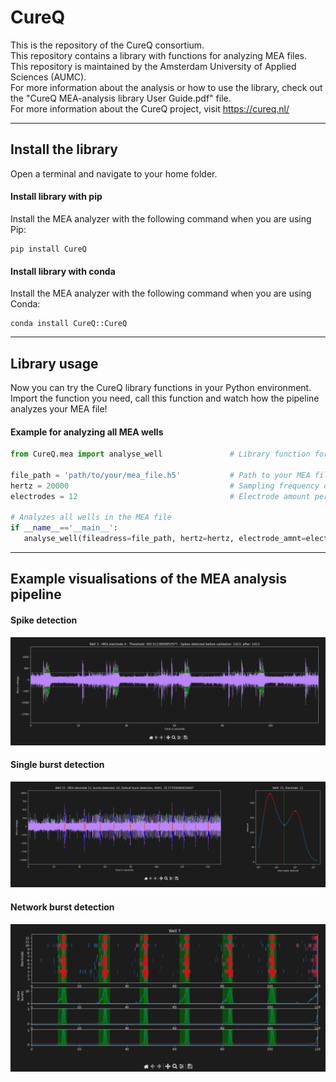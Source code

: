 # CureQ

This is the repository of the CureQ consortium.<br>
This repository contains a library with functions for analyzing MEA files.<br>
This repository is maintained by the Amsterdam University of Applied Sciences (AUMC).<br>
For more information about the analysis or how to use the library, check out the "CureQ MEA-analysis library User Guide.pdf" file.<br>
For more information about the CureQ project, visit https://cureq.nl/

___

## Install the library
Open a terminal and navigate to your home folder.

#### Install library with pip
Install the MEA analyzer with the following command when you are using Pip:
```shell
pip install CureQ 
```

#### Install library with conda
Install the MEA analyzer with the following command when you are using Conda:
```shell
conda install CureQ::CureQ
```

---

## Library usage
Now you can try the CureQ library functions in your Python environment. <br>
Import the function you need, call this function and watch how the pipeline analyzes your MEA file!

#### Example for analyzing all MEA wells
```python
from CureQ.mea import analyse_well               # Library function for analyzing wells

file_path = 'path/to/your/mea_file.h5'           # Path to your MEA file
hertz = 20000                                    # Sampling frequency of MEA system
electrodes = 12                                  # Electrode amount per well

# Analyzes all wells in the MEA file
if __name__=='__main__':
   analyse_well(fileadress=file_path, hertz=hertz, electrode_amnt=electrodes)
```

---

## Example visualisations of the MEA analysis pipeline

#### Spike detection
![Spike detection](https://github.com/CureQ/CureQ/blob/main/Example_visualisations/spike_detection.png)

#### Single burst detection
![Burst detection](https://github.com/CureQ/CureQ/blob/main/Example_visualisations/burst_detection.PNG)

#### Network burst detection
![Network burst detection](https://github.com/CureQ/CureQ/blob/main/Example_visualisations/network_burst_detection.PNG)

<!--
**CureQ/CureQ** is a ✨ _special_ ✨ repository because its `README.md` (this file) appears on your GitHub profile.
-->
